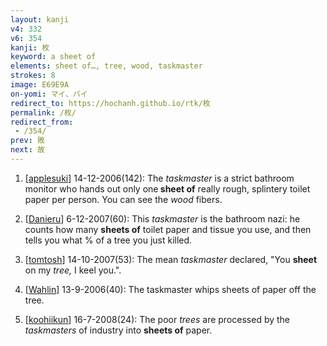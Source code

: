 ```yaml
---
layout: kanji
v4: 332
v6: 354
kanji: 枚
keyword: a sheet of
elements: sheet of…, tree, wood, taskmaster
strokes: 8
image: E69E9A
on-yomi: マイ、バイ
redirect_to: https://hochanh.github.io/rtk/枚
permalink: /枚/
redirect_from:
 - /354/
prev: 敗
next: 故
---
```


1) [<a href="http://kanji.koohii.com/profile/applesuki">applesuki</a>] 14-12-2006(142): The <em>taskmaster</em> is a strict bathroom monitor who hands out only one<strong> sheet of</strong> really rough, splintery toilet paper per person. You can see the <em>wood</em> fibers.

2) [<a href="http://kanji.koohii.com/profile/Danieru">Danieru</a>] 6-12-2007(60): This <em>taskmaster</em> is the bathroom nazi: he counts how many <strong>sheets of</strong> toilet paper and tissue you use, and then tells you what % of a tree you just killed.

3) [<a href="http://kanji.koohii.com/profile/tomtosh">tomtosh</a>] 14-10-2007(53): The mean <em>taskmaster</em> declared, &quot;You <strong>sheet</strong> on my <em>tree,</em> I keel you.&quot;.

4) [<a href="http://kanji.koohii.com/profile/Wahlin">Wahlin</a>] 13-9-2006(40): The taskmaster whips sheets of paper off the tree.

5) [<a href="http://kanji.koohii.com/profile/koohiikun">koohiikun</a>] 16-7-2008(24): The poor <em>trees</em> are processed by the <em>taskmasters</em> of industry into <strong>sheets of</strong> paper.

